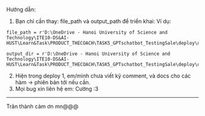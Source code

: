 Hướng dẫn: 

1. Bạn chỉ cần thay: file_path và output_path để triển khai: 
Ví dụ: 
```
file_path = r'D:\OneDrive - Hanoi University of Science and Technology\ITE10-DS&AI-HUST\Learn&Task\PRODUCT_THECOACH\TASK5_GPTschatbot_TestingSale\deploy\deploy1\real_dataset\Data_MarketingKit.xlsx'

output_dir = r'D:\OneDrive - Hanoi University of Science and Technology\ITE10-DS&AI-HUST\Learn&Task\PRODUCT_THECOACH\TASK5_GPTschatbot_TestingSale\deploy\deploy1\output'
```

2. Hiện trong deploy 1, em/mình chưa viết kỹ comment, và docs cho các hàm -> phiên bản tới nếu cần. 
3. Mọi bug xin liên hệ em: Cường :3 

------------
Trân thành cảm ơn mn@@@